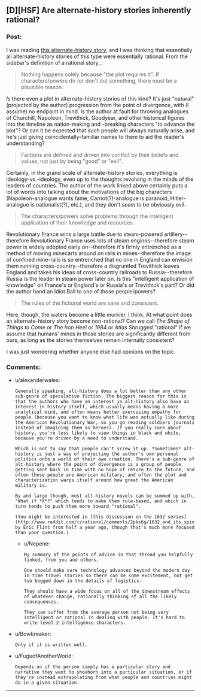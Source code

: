 ## [D][HSF] Are alternate-history stories inherently rational?

### Post:

I was reading [this alternate-history story](http://www.alternatehistory.com/discussion/showthread.php?t=157898), and I was thinking that essentially all alternate-history stories of this type were essentially rational. From the sidebar's definition of a rational story...

> Nothing happens solely because "the plot requires it". If characters/powers do (or don't do) something, there must be a plausible reason.

*Is* there even a plot in alternate-history stories of this kind? It's just "natural" (projected by the author) progression from the point of divergence, with (I assume) no endpoint in mind. Is the author at fault for throwing analogues of Churchill, Napoleon, Trevithick, Goodyear, and other historical figures into the timeline as nation-making and -breaking characters "to advance the plot"? Or can it be expected that such people will always naturally arise, and he's just giving coincidentally-familiar names to them to aid the reader's understanding?

> Factions are defined and driven into conflict by their beliefs and values, not just by being "good" or "evil".

Certainly, in the grand scale of alternate-history stories, everything is ideology-vs.-ideology, even up to the thoughts revolving in the minds of the leaders of countries. The author of the work linked above certainly puts a lot of words into talking about the motivations of the big characters (Napoleon-analogue wants fame, Carnot(?)-analogue is paranoid, Hitler-analogue is nationalist(?), etc.), and they don't *seem* to be obviously evil.

> The characters/powers solve problems through the intelligent application of their knowledge and resources.

Revolutionary France wins a large battle due to steam-powered artillery--therefore Revolutionary France uses lots of steam engines--therefore steam power is widely adopted early on--therefore it's firmly entrenched as a method of moving minecarts around on rails in mines--therefore the image of confined mine-rails is so entrenched that no one in England can envision them running cross-country--therefore a disgruntled Trevithick leaves England and takes his ideas of cross-country railroads to Russia--therefore Russia is the leader in steam power later on. Is this "intelligent application of knowledge" on France's or England's or Russia's or Trevithick's part? Or did the author hand an Idiot Ball to one of those people/powers?

> The rules of the fictional world are sane and consistent.

Here, though, the waters become a little murkier, I think. At what point does an alternate-history story become non-rational? Can we call *The Shape of Things to Come* or *The Iron Heel* or *1984* or *Atlas Shrugged* "rational" if we assume that humans' minds in those stories are significantly different from ours, as long as the stories themselves remain internally consistent?

I was just wondering whether anyone else had opinions on the topic.

### Comments:

- u/alexanderwales:
  ```
  Generally speaking, alt-history does a lot better than any other sub-genre of speculative fiction. The biggest reason for this is that the authors who have an interest in alt-history also have an interest in history itself, which usually means having a more analytical mind, and often means better exercising empathy for people (because you want to know what life was actually like during the American Revolutionary War, so you go reading soldiers journals instead of imagining them as heroes). If you really care about history, you're less likely to view things in black and white, because you're driven by a need to understand.

  Which is not to say that people can't screw it up. *Sometimes* alt-history is just a way of projecting the author's own personal politics onto a world of their own creation. There's a sub-genre of alt-history where the point of divergence is a group of people getting sent back in time with no hope of return to the future, and often these people are American military, and often the plot and characterization warps itself around how great the American military is.

  By and large though, most alt-history novels can be summed up with, "What if *X*?" which tends to make them rule-based, and which in turn tends to push them more toward "rational".

  (You might be interested in [this discussion on the 1632 series](http://www.reddit.com/r/rational/comments/2pks6g/1632_and_its_spinoffs_evaluated_as_rational/) by Eric Flint from half a year ago, though that's much more focused than your question.)
  ```

  - u/Nepene:
    ```
    My summary of the points of advice in that thread you helpfully linked, from you and others.

    One should make sure technology advances beyond the modern day in time travel stories so there can be some excitement, not get too bogged down in the details of logistics.

    They should have a wide focus on all of the downstream effects of whatever change, rationally thinking of all the likely consequences.

    They can suffer from the average person not being very intelligent or rational in dealing with people. It's hard to write level 2 intelligence characters.
    ```

- u/Bowbreaker:
  ```
  Only if it is written well.
  ```

- u/FuguofAnotherWorld:
  ```
  Depends on if the person simply has a particular story and narrative they want to shoehorn into a particular situation, or if they're instead extrapolating from what people and countries might do in a given situation.
  ```

---

